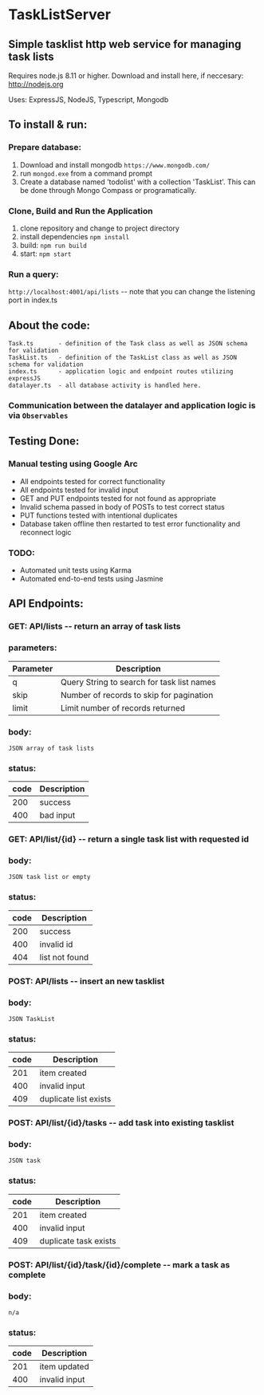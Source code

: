 # TaskListServer
## Simple tasklist http web service for managing task lists

Requires node.js 8.11 or higher. Download and install here, if neccesary: <link>http://nodejs.org</link>

Uses: ExpressJS, NodeJS, Typescript, Mongodb

## To install & run:

### Prepare database:
  1. Download and install mongodb `https://www.mongodb.com/`
  2. run `mongod.exe` from a command prompt
  3. Create a database named 'todolist' with a collection 'TaskList'. This can be done through Mongo Compass or programatically.
    
### Clone, Build and Run the Application
  1. clone repository and change to project directory
  2. install dependencies `npm install` 
  3. build: `npm run build`
  4. start: `npm start`
    
### Run a query:
  `http://localhost:4001/api/lists`    -- note that you can change the listening port in index.ts

## About the code:
    Task.ts       - definition of the Task class as well as JSON schema for validation
    TaskList.ts   - definition of the TaskList class as well as JSON schema for validation
    index.ts      - application logic and endpoint routes utilizing expressJS
    datalayer.ts  - all database activity is handled here.

###  Communication between the datalayer and application logic is via `Observables`

## Testing Done:
### Manual testing using Google Arc
- All endpoints tested for correct functionality
- All endpoints tested for invalid input
- GET and PUT endpoints tested for not found as appropriate
- Invalid schema passed in body of POSTs to test correct status
- PUT functions tested with intentional duplicates
- Database taken offline then restarted to test error functionality and reconnect logic

### TODO:
- Automated unit tests using Karma
- Automated end-to-end tests using Jasmine

## API Endpoints:
### GET:    API/lists -- return an array of task lists
###  parameters:
  Parameter | Description
  ----------|-----------------------------------
  q     | Query String to search for task list names
  skip  | Number of records to skip for pagination
  limit | Limit number of records returned
### body:
    JSON array of task lists
### status:
  code  |  Description
  ------|-----------------------------
  200 | success
  400 | bad input
    
### GET:    API/list/{id} -- return a single task list with requested id
###  body:
    JSON task list or empty
### status:
  code  |  Description
  ------|-----------------------------
  200   | success
  400   | invalid id
  404   | list not found
    
### POST:   API/lists   -- insert an new tasklist
### body:
    JSON TaskList
### status:
  code  |  Description
  ------|-----------------------------
  201 | item created
  400 | invalid input
  409 | duplicate list exists

### POST: API/list/{id}/tasks -- add task into existing tasklist
###  body:
    JSON task
###  status:
  code  |  Description
  ------|-----------------------------
  201 | item created
  400 | invalid input
  409 | duplicate task exists
    
### POST: API/list/{id}/task/{id}/complete  -- mark a task as complete
###  body:
    n/a
###  status:
  code  |  Description
  ------|-----------------------------
  201 | item updated
  400 | invalid input
  

